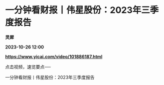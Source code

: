 # 一分钟看财报丨伟星股份：2023年三季度报告
**灵犀**

**2023-10-26 12:00**

**https://www.yicai.com/video/101886187.html**

点击视频，速览要点──

一分钟看财报丨伟星股份：2023年三季度报告